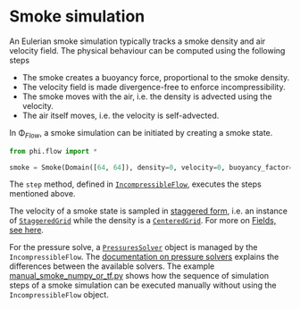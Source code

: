 # Smoke simulation

An Eulerian smoke simulation typically tracks a smoke density and air velocity field.
The physical behaviour can be computed using the following steps

- The smoke creates a buoyancy force, proportional to the smoke density.
- The velocity field is made divergence-free to enforce incompressibility.
- The smoke moves with the air, i.e. the density is advected using the velocity.
- The air itself moves, i.e. the velocity is self-advected.

In Φ<sub>*Flow*</sub>, a smoke simulation can be initiated by creating a smoke state.

```python
from phi.flow import *

smoke = Smoke(Domain([64, 64]), density=0, velocity=0, buoyancy_factor=0.1, conserve_density=True)
```

The `step` method, defined in [`IncompressibleFlow`](../phi/physics/smoke.py), executes the steps mentioned above.

The velocity of a smoke state is sampled in [staggered form](Staggered_Grids.md), i.e. an instance of
[`StaggeredGrid`](../phi/physics/field/staggered_grid.py) while the density is a [`CenteredGrid`](../phi/physics/field/grid.py).
For more on [Fields, see here](Fields.md).

For the pressure solve, a [`PressuresSolver`](../phi/physics/pressuresolver/base.py) object is managed by the `IncompressibleFlow`.
The [documentation on pressure solvers](Pressure_Solvers.md) explains the differences between the available solvers.
The example [manual_smoke_numpy_or_tf.py](../demos/manual_smoke_numpy_or_tf.py) shows how the
sequence of simulation steps of a smoke simulation can be executed manually without
using the `IncompressibleFlow` object.
